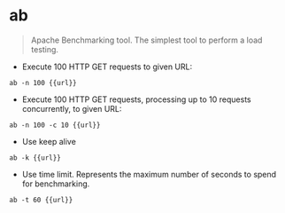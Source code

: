 # ab

> Apache Benchmarking tool. The simplest tool to perform a load testing.

- Execute 100 HTTP GET requests to given URL:

`ab -n 100 {{url}}`

- Execute 100 HTTP GET requests, processing up to 10 requests concurrently, to given URL:

`ab -n 100 -c 10 {{url}}`

- Use keep alive

`ab -k {{url}}`

- Use time limit. Represents the maximum number of seconds to spend for benchmarking.

`ab -t 60 {{url}}`